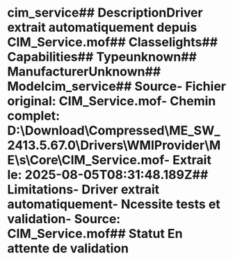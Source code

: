 # cim_service##  DescriptionDriver extrait automatiquement depuis CIM_Service.mof##  Classelights##  Capabilities##  Typeunknown##  ManufacturerUnknown##  Modelcim_service##  Source- **Fichier original**: CIM_Service.mof- **Chemin complet**: D:\Download\Compressed\ME_SW_2413.5.67.0\Drivers\WMIProvider\ME\s\Core\CIM_Service.mof- **Extrait le**: 2025-08-05T08:31:48.189Z##  Limitations- Driver extrait automatiquement- Ncessite tests et validation- Source: CIM_Service.mof##  Statut En attente de validation